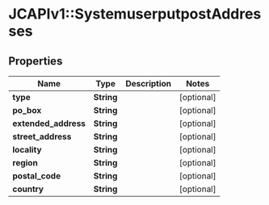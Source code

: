 # JCAPIv1::SystemuserputpostAddresses

## Properties
Name | Type | Description | Notes
------------ | ------------- | ------------- | -------------
**type** | **String** |  | [optional] 
**po_box** | **String** |  | [optional] 
**extended_address** | **String** |  | [optional] 
**street_address** | **String** |  | [optional] 
**locality** | **String** |  | [optional] 
**region** | **String** |  | [optional] 
**postal_code** | **String** |  | [optional] 
**country** | **String** |  | [optional] 


